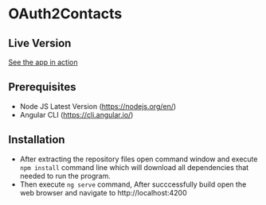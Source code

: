 # OAuth2Contacts

## Live Version
[See the app in action](https://nuwanbandara.github.io/)

## Prerequisites
- Node JS Latest Version (https://nodejs.org/en/)
- Angular CLI (https://cli.angular.io/)

## Installation
- After extracting the repository files open command window and execute `npm install` command line which will download all
  dependencies that needed to run the program.
- Then execute `ng serve` command, After succcessfully build open the web browser and navigate to http://localhost:4200
